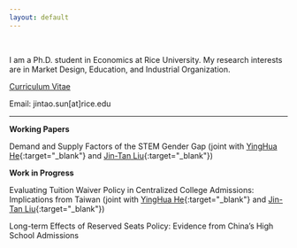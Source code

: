 ```yaml
---
layout: default
---
```


<br/>

I am a Ph.D. student in Economics at Rice University. My research interests are in Market Design, Education, and Industrial Organization.

[Curriculum Vitae](./curriculum-vitae.html) 

Email: jintao.sun[at]rice.edu

* * *

**Working Papers**

Demand and Supply Factors of the STEM Gender Gap (joint with [YingHua He](https://sites.google.com/site/yinghuahe/){:target="_blank"} and [Jin-Tan Liu](https://homepage.ntu.edu.tw/~liujt/){:target="_blank"})

**Work in Progress**

Evaluating Tuition Waiver Policy in Centralized College Admissions: Implications from Taiwan (joint with [YingHua He](https://sites.google.com/site/yinghuahe/){:target="_blank"} and [Jin-Tan Liu](https://homepage.ntu.edu.tw/~liujt/){:target="_blank"})

Long-term Effects of Reserved Seats Policy: Evidence from China’s High School Admissions
